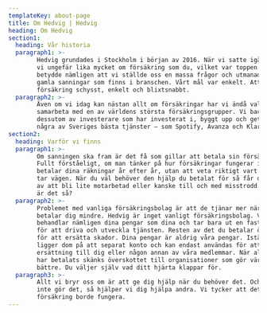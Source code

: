 ```yaml
---
templateKey: about-page
title: Om Hedvig | Hedvig
heading: Om Hedvig
section1:
  heading: Vår historia
  paragraph1: >-
        Hedvig grundades i Stockholm i början av 2016. När vi satte igång kunde
        vi ungefär lika mycket om försäkring som du, vilket var toppen. Det
        betydde nämligen att vi ställde oss en massa frågor och utmanade alla
        gamla sanningar som finns i branschen. Vårt mål var enkelt. Att göra
        försäkring schysst, enkelt och blixtsnabbt.
  paragraph2: >-
        Även om vi idag kan nästan allt om försäkringar har vi ändå valt att
        samarbeta med en av världens största försäkringsgrupper. Vi backas
        dessutom av investerare som har investerat i, byggt upp och gett dig
        några av Sveriges bästa tjänster – som Spotify, Avanza och Klarna.
section2:
  heading: Varför vi finns
  paragraph1: >-
        Om sanningen ska fram är det få som gillar att betala sin försäkring.
        Fullt förståeligt, om man tänker på hur försäkringar fungerar idag. Du
        betalar dina räkningar år efter år, utan att veta riktigt vart pengarna
        tar vägen. När du väl behöver den hjälp du betalat för så får du känslan
        av att bli lite motarbetad eller kanske till och med misstrodd. Varför
        är det så?
  paragraph2: >-
        Problemet med vanliga försäkringsbolag är att de tjänar mer när de
        betalar dig mindre. Hedvig är inget vanligt försäkringsbolag. Vi
        behandlar nämligen dina pengar som dina och tar bara ut en fast avgift
        för att driva och utveckla tjänsten. Resten av det du betalar öronmärks
        för att ersätta skador. Dina pengar är aldrig våra pengar. Istället
        ligger dom på att separat konto och kan endast användas för att betala
        ersättning till dig eller någon annan av våra medlemmar. När alla skador
        har betalats skänks överskottet till organisationer som gör världen
        bättre. Du väljer själv vad ditt hjärta klappar för.
  paragraph3: >-
        Allt vi bryr oss om är att ge dig hjälp när du behöver det. Och när du
        inte gör det, så hjälper vi dig hjälpa andra. Vi tycker att det är så
        försäkring borde fungera.
---
```


